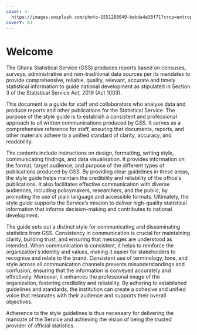 ```yaml
---
cover: >-
  https://images.unsplash.com/photo-1551288049-bebda4e38f71?crop=entropy&cs=srgb&fm=jpg&ixid=M3wxOTcwMjR8MHwxfHNlYXJjaHw4fHx2aXN1YWxpc2F0aW9ufGVufDB8fHx8MTc0MDcwNTk3M3ww&ixlib=rb-4.0.3&q=85
coverY: 81
---
```


# Welcome

The Ghana Statistical Service (GSS) produces reports based on censuses, surveys, administrative and non-traditional data sources per its mandates to provide comprehensive, reliable, quality, relevant, accurate and timely statistical information to guide national development as stipulated in Section 3 of the Statistical Service Act, 2019 (Act 1003).

This document is a guide for staff and collaborators who analyse data and produce reports and other publications for the Statistical Service. The purpose of the style guide is to establish a consistent and professional approach to all written communications produced by GSS. It serves as a comprehensive reference for staff, ensuring that documents, reports, and other materials adhere to a unified standard of clarity, accuracy, and readability.

The contents include instructions on design, formatting, writing style, communicating findings, and data visualisation. It provides information on the format, target audience, and purpose of the different types of publications produced by GSS. By providing clear guidelines in these areas, the style guide helps maintain the credibility and reliability of the office's publications. It also facilitates effective communication with diverse audiences, including policymakers, researchers, and the public, by promoting the use of plain language and accessible formats. Ultimately, the style guide supports the Service’s mission to deliver high-quality statistical information that informs decision-making and contributes to national development.

The guide sets out a distinct style for communicating and disseminating statistics from GSS. Consistency in communication is crucial for maintaining clarity, building trust, and ensuring that messages are understood as intended. When communication is consistent, it helps to reinforce the organization's identity and values, making it easier for stakeholders to recognise and relate to the brand. Consistent use of terminology, tone, and style across all communication channels prevents misunderstandings and confusion, ensuring that the information is conveyed accurately and effectively. Moreover, it enhances the professional image of the organization, fostering credibility and reliability. By adhering to established guidelines and standards, the institution can create a cohesive and unified voice that resonates with their audience and supports their overall objectives.

Adherence to the style guidelines is thus necessary for delivering the mandate of the Service and achieving the vision of being the trusted provider of official statistics.
